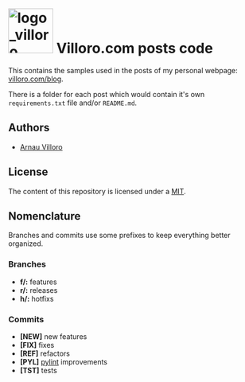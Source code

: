 # <img src="images/logo.png" alt="logo_villoro" width="90px"/> Villoro.com posts code

This contains the samples used in the posts of my personal webpage: [villoro.com/blog](https://villoro.com/blog).

There is a folder for each post which would contain it's own `requirements.txt` file and/or `README.md`.

## Authors
* [Arnau Villoro](villoro.com)

## License
The content of this repository is licensed under a [MIT](https://opensource.org/licenses/MIT).

## Nomenclature
Branches and commits use some prefixes to keep everything better organized.

### Branches
* **f/:** features
* **r/:** releases
* **h/:** hotfixs

### Commits
* **[NEW]** new features
* **[FIX]** fixes
* **[REF]** refactors
* **[PYL]** [pylint](https://www.pylint.org/) improvements
* **[TST]** tests
